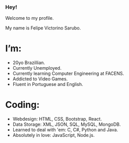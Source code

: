 ### Hey!
Welcome to my profile.

My name is Felipe Victorino Sarubo.

# I’m:
- 20yo Brazillian.
- Currently Unemployed.
- Currently learning Computer Engineering at FACENS.
- Addicted to Video Games.
- Fluent in Portuguese and English.

# Coding:
- Webdesign: HTML, CSS, Bootstrap, React.
- Data Storage: XML, JSON, SQL, MySQL, MongoDB.
- Learned to deal with 'em: C, C#, Python and Java.
- Absolutely in love: JavaScript, Node.js.
